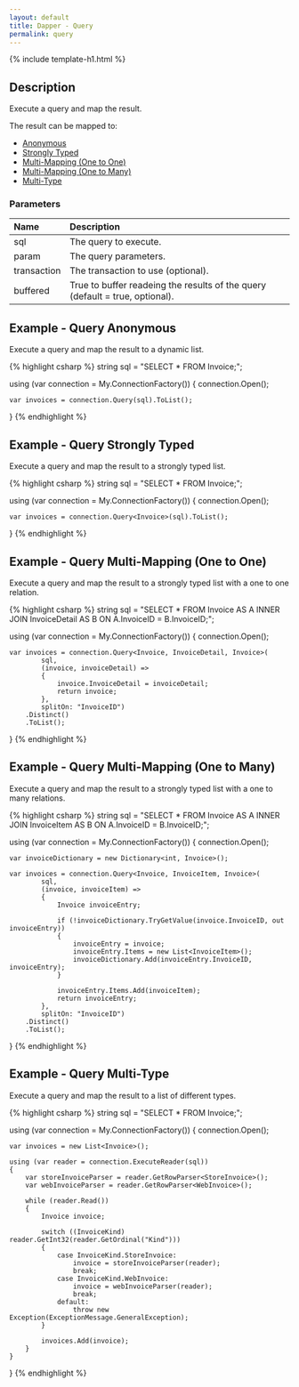 ```yaml
---
layout: default
title: Dapper - Query 
permalink: query
---
```


{% include template-h1.html %}

## Description
Execute a query and map the result.

The result can be mapped to:

- [Anonymous](#example---query-anonymous)
- [Strongly Typed](#example---query-strongly-typed)
- [Multi-Mapping (One to One)](#example---query-multi-mapping-one-to-one)
- [Multi-Mapping (One to Many)](#example---query-multi-mapping-one-to-many)
- [Multi-Type](#example---query-multi-type)

### Parameters

| Name | Description |
| :--- | :---------- |
| sql         | The query to execute. |
| param       | The query parameters. |
| transaction | The transaction to use (optional). |
| buffered    | True to buffer readeing the results of the query (default = true, optional). |

## Example - Query Anonymous
Execute a query and map the result to a dynamic list.

{% highlight csharp %}
string sql = "SELECT * FROM Invoice;";

using (var connection = My.ConnectionFactory())
{
    connection.Open();

    var invoices = connection.Query(sql).ToList();
}
{% endhighlight %}

## Example - Query Strongly Typed
Execute a query and map the result to a strongly typed list.

{% highlight csharp %}
string sql = "SELECT * FROM Invoice;";

using (var connection = My.ConnectionFactory())
{
    connection.Open();

    var invoices = connection.Query<Invoice>(sql).ToList();
}
{% endhighlight %}

## Example - Query Multi-Mapping (One to One)
Execute a query and map the result to a strongly typed list with a one to one relation.

{% highlight csharp %}
string sql = "SELECT * FROM Invoice AS A INNER JOIN InvoiceDetail AS B ON A.InvoiceID = B.InvoiceID;";

using (var connection = My.ConnectionFactory())
{
    connection.Open();

    var invoices = connection.Query<Invoice, InvoiceDetail, Invoice>(
            sql,
            (invoice, invoiceDetail) =>
            {
                invoice.InvoiceDetail = invoiceDetail;
                return invoice;
            },
            splitOn: "InvoiceID")
        .Distinct()
        .ToList();
}
{% endhighlight %}

## Example - Query Multi-Mapping (One to Many)
Execute a query and map the result to a strongly typed list with a one to many relations.

{% highlight csharp %}
string sql = "SELECT * FROM Invoice AS A INNER JOIN InvoiceItem AS B ON A.InvoiceID = B.InvoiceID;";

using (var connection = My.ConnectionFactory())
{
    connection.Open();

    var invoiceDictionary = new Dictionary<int, Invoice>();

    var invoices = connection.Query<Invoice, InvoiceItem, Invoice>(
            sql,
            (invoice, invoiceItem) =>
            {
                Invoice invoiceEntry;
                
                if (!invoiceDictionary.TryGetValue(invoice.InvoiceID, out invoiceEntry))
                {
                    invoiceEntry = invoice;
                    invoiceEntry.Items = new List<InvoiceItem>();
                    invoiceDictionary.Add(invoiceEntry.InvoiceID, invoiceEntry);
                }

                invoiceEntry.Items.Add(invoiceItem);
                return invoiceEntry;
            },
            splitOn: "InvoiceID")
        .Distinct()
        .ToList();
}
{% endhighlight %}

## Example - Query Multi-Type
Execute a query and map the result to a list of different types.

{% highlight csharp %}
string sql = "SELECT * FROM Invoice;";

using (var connection = My.ConnectionFactory())
{
    connection.Open();

    var invoices = new List<Invoice>();

    using (var reader = connection.ExecuteReader(sql))
    {
        var storeInvoiceParser = reader.GetRowParser<StoreInvoice>();
        var webInvoiceParser = reader.GetRowParser<WebInvoice>();

        while (reader.Read())
        {
            Invoice invoice;

            switch ((InvoiceKind) reader.GetInt32(reader.GetOrdinal("Kind")))
            {
                case InvoiceKind.StoreInvoice:
                    invoice = storeInvoiceParser(reader);
                    break;
                case InvoiceKind.WebInvoice:
                    invoice = webInvoiceParser(reader);
                    break;
                default:
                    throw new Exception(ExceptionMessage.GeneralException);
            }

            invoices.Add(invoice);
        }
    }
}
{% endhighlight %}
